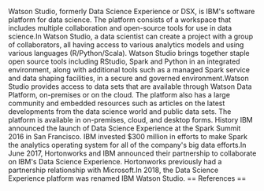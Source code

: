 Watson Studio, formerly Data Science Experience or DSX, is IBM's
software platform for data science. The platform consists of a workspace
that includes multiple collaboration and open-source tools for use in
data science.In Watson Studio, a data scientist can create a project
with a group of collaborators, all having access to various analytics
models and using various languages (R/Python/Scala). Watson Studio
brings together staple open source tools including RStudio, Spark and
Python in an integrated environment, along with additional tools such as
a managed Spark service and data shaping facilities, in a secure and
governed environment.Watson Studio provides access to data sets that are
available through Watson Data Platform, on-premises or on the cloud. The
platform also has a large community and embedded resources such as
articles on the latest developments from the data science world and
public data sets. The platform is available in on-premises, cloud, and
desktop forms. History IBM announced the launch of Data Science
Experience at the Spark Summit 2016 in San Francisco. IBM invested \$300
million in efforts to make Spark the analytics operating system for all
of the company\'s big data efforts.In June 2017, Hortonworks and IBM
announced their partnership to collaborate on IBM\'s Data Science
Experience. Hortonworks previously had a partnership relationship with
Microsoft.In 2018, the Data Science Experience platform was renamed IBM
Watson Studio. == References ==
